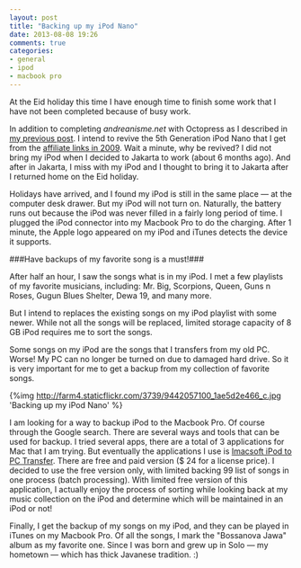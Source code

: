 ```yaml
---
layout: post
title: "Backing up my iPod Nano"
date: 2013-08-08 19:26
comments: true
categories: 
- general 
- ipod 
- macbook pro
---
```


At the Eid holiday this time I have enough time to finish some work that I have not been completed because of busy work.

In addition to completing *andreanisme.net* with Octopress as I described in [my previous post](http://andreanisme.net/general/olleh-dlrow/). I intend to revive the 5th Generation iPod Nano that I get from the [affiliate links in 2009](http://blog.andreanisme.com/archives/461). Wait a minute, why be revived? I did not bring my iPod when I decided to Jakarta to work (about 6 months ago). And after in Jakarta, I miss with my iPod and I thought to bring it to Jakarta after I returned home on the Eid holiday.

Holidays have arrived, and I found my iPod is still in the same place — at the computer desk drawer. But my iPod will not turn on. Naturally, the battery runs out because the iPod was never filled in a fairly long period of time. I plugged the iPod connector into my Macbook Pro to do the charging. After 1 minute, the Apple logo appeared on my iPod and iTunes detects the device it supports.

###Have backups of my favorite song is a must!###

After half an hour, I saw the songs what is in my iPod. I met a few playlists of my favorite musicians, including: Mr. Big, Scorpions, Queen, Guns n Roses, Gugun Blues Shelter, Dewa 19, and many more.

But I intend to replaces the existing songs on my iPod playlist with some newer. While not all the songs will be replaced, limited storage capacity of 8 GB iPod requires me to sort the songs.

Some songs on my iPod are the songs that I transfers from my old PC. Worse! My PC can no longer be turned on due to damaged hard drive. So it is very important for me to get a backup from my collection of favorite songs.

{%img http://farm4.staticflickr.com/3739/9442057100_1ae5d2e466_c.jpg 'Backing up my iPod Nano' %}

I am looking for a way to backup iPod to the Macbook Pro. Of course through the Google search. There are several ways and tools that can be used for backup. I tried several apps, there are a total of 3 applications for Mac that I am trying. But eventually the applications I use is [Imacsoft iPod to PC Transfer](http://www.imacsoft.com/ipod-to-pc-transfer.html). There are free and paid version ($ 24 for a license price). I decided to use the free version only, with limited backing 99 list of songs in one process (batch processing). With limited free version of this application, I actually enjoy the process of sorting while looking back at my music collection on the iPod and determine which will be maintained in an iPod or not!

Finally, I get the backup of my songs on my iPod, and they can be played in iTunes on my Macbook Pro. Of all the songs, I mark the "Bossanova Jawa" album as my favorite one. Since I was born and grew up in Solo — my hometown — which has thick Javanese tradition. :)
